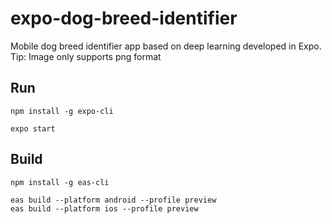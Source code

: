 # expo-dog-breed-identifier

Mobile dog breed identifier app based on deep learning developed in Expo. Tip: Image only supports png format

## Run

`npm install -g expo-cli`

`expo start`

## Build

`npm install -g eas-cli`

`eas build --platform android --profile preview`  
`eas build --platform ios --profile preview`

